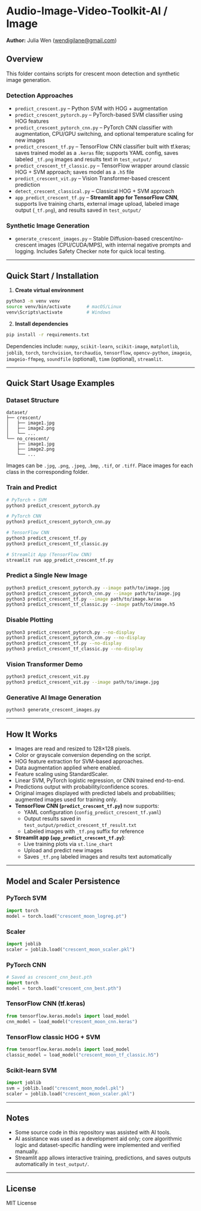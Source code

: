 # Audio-Image-Video-Toolkit-AI / Image
**Author:** Julia Wen (wendigilane@gmail.com)

## Overview
This folder contains scripts for crescent moon detection and synthetic image generation.

### Detection Approaches
- `predict_crescent.py` – Python SVM with HOG + augmentation  
- `predict_crescent_pytorch.py` – PyTorch-based SVM classifier using HOG features  
- `predict_crescent_pytorch_cnn.py` – PyTorch CNN classifier with augmentation, CPU/GPU switching, and optional temperature scaling for new images  
- `predict_crescent_tf.py` – TensorFlow CNN classifier built with tf.keras; saves trained model as a `.keras` file; supports YAML config, saves labeled `_tf.png` images and results text in `test_output/`  
- `predict_crescent_tf_classic.py` – TensorFlow wrapper around classic HOG + SVM approach; saves model as a `.h5` file  
- `predict_crescent_vit.py` – Vision Transformer-based crescent prediction  
- `detect_crescent_classical.py` – Classical HOG + SVM approach  
- `app_predict_crescent_tf.py` – **Streamlit app for TensorFlow CNN**, supports live training charts, external image upload, labeled image output (`_tf.png`), and results saved in `test_output/`  

### Synthetic Image Generation
- `generate_crescent_images.py` – Stable Diffusion-based crescent/no-crescent images (CPU/CUDA/MPS), with internal negative prompts and logging. Includes Safety Checker note for quick local testing.

---

## Quick Start / Installation

1. **Create virtual environment**  
```bash
python3 -m venv venv
source venv/bin/activate      # macOS/Linux
venv\Scripts\activate         # Windows
```

2. **Install dependencies**  
```bash
pip install -r requirements.txt
```  
Dependencies include: `numpy`, `scikit-learn`, `scikit-image`, `matplotlib`, `joblib`, `torch`, `torchvision`, `torchaudio`, `tensorflow`, `opencv-python`, `imageio`, `imageio-ffmpeg`, `soundfile` (optional), `timm` (optional), `streamlit`.

---

## Quick Start Usage Examples

### Dataset Structure
```
dataset/
├── crescent/
│   ├── image1.jpg
│   ├── image2.png
│   └── ...
└── no_crescent/
    ├── image1.jpg
    ├── image2.png
    └── ...
```
Images can be `.jpg`, `.png`, `.jpeg`, `.bmp`, `.tif`, or `.tiff`. Place images for each class in the corresponding folder.

### Train and Predict

```bash
# PyTorch + SVM
python3 predict_crescent_pytorch.py

# PyTorch CNN
python3 predict_crescent_pytorch_cnn.py

# TensorFlow CNN
python3 predict_crescent_tf.py
python3 predict_crescent_tf_classic.py

# Streamlit App (TensorFlow CNN)
streamlit run app_predict_crescent_tf.py
```

### Predict a Single New Image
```bash
python3 predict_crescent_pytorch.py --image path/to/image.jpg
python3 predict_crescent_pytorch_cnn.py --image path/to/image.jpg
python3 predict_crescent_tf.py --image path/to/image.keras
python3 predict_crescent_tf_classic.py --image path/to/image.h5
```

### Disable Plotting
```bash
python3 predict_crescent_pytorch.py --no-display
python3 predict_crescent_pytorch_cnn.py --no-display
python3 predict_crescent_tf.py --no-display
python3 predict_crescent_tf_classic.py --no-display
```

### Vision Transformer Demo
```bash
python3 predict_crescent_vit.py
python3 predict_crescent_vit.py --image path/to/image.jpg
```

### Generative AI Image Generation
```bash
python3 generate_crescent_images.py
```

---

## How It Works

- Images are read and resized to 128×128 pixels.  
- Color or grayscale conversion depending on the script.  
- HOG feature extraction for SVM-based approaches.  
- Data augmentation applied where enabled.  
- Feature scaling using StandardScaler.  
- Linear SVM, PyTorch logistic regression, or CNN trained end-to-end.  
- Predictions output with probability/confidence scores.  
- Original images displayed with predicted labels and probabilities; augmented images used for training only.  
- **TensorFlow CNN (`predict_crescent_tf.py`)** now supports:
  - YAML configuration (`config_predict_crescent_tf.yaml`)  
  - Output results saved in `test_output/predict_crescent_tf_result.txt`  
  - Labeled images with `_tf.png` suffix for reference  
- **Streamlit app (`app_predict_crescent_tf.py`)**:
  - Live training plots via `st.line_chart`  
  - Upload and predict new images  
  - Saves `_tf.png` labeled images and results text automatically  

---

## Model and Scaler Persistence

### PyTorch SVM
```python
import torch
model = torch.load("crescent_moon_logreg.pt")
```
### Scaler
```python
import joblib
scaler = joblib.load("crescent_moon_scaler.pkl")
```
### PyTorch CNN
```python
# Saved as crescent_cnn_best.pth
import torch
model = torch.load("crescent_cnn_best.pth")
```
### TensorFlow CNN (tf.keras)
```python
from tensorflow.keras.models import load_model
cnn_model = load_model("crescent_moon_cnn.keras")
```
### TensorFlow classic HOG + SVM
```python
from tensorflow.keras.models import load_model
classic_model = load_model("crescent_moon_tf_classic.h5")
```
### Scikit-learn SVM
```python
import joblib
svm = joblib.load("crescent_moon_model.pkl")
scaler = joblib.load("crescent_moon_scaler.pkl")
```

---

## Notes

- Some source code in this repository was assisted with AI tools.  
- AI assistance was used as a development aid only; core algorithmic logic and dataset-specific handling were implemented and verified manually.  
- Streamlit app allows interactive training, predictions, and saves outputs automatically in `test_output/`.  

---

## License

MIT License

